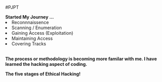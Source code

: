 #PJPT
<html>
<b>Started My Journey ...</b>
  <li> Reconnnaissence</li>
<li> Scanning /  Enumeration </li>
<li> Gaining Access (Exploitation) </li>
<li> Maintaining Access </li>
<li> Covering Tracks </li>
<p></p><b><br>The process or methodology is becoming more familar with me.
I have learned the hacking aspect of coding.<b></b></br></p>
<b><p>The five stages of Ethical Hacking!</b></p>

  
</html>
